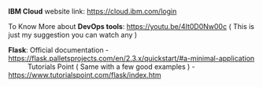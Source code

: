**IBM Cloud** website link: https://cloud.ibm.com/login

To Know More about **DevOps tools**: https://youtu.be/4It0D0Nw00c ( This is just my suggestion you can watch any )

**Flask**: Official documentation - https://flask.palletsprojects.com/en/2.3.x/quickstart/#a-minimal-application	<br>
&nbsp; &nbsp; &nbsp; &nbsp; &nbsp; Tutorials Point ( Same with a few good examples ) - https://www.tutorialspoint.com/flask/index.htm
      

